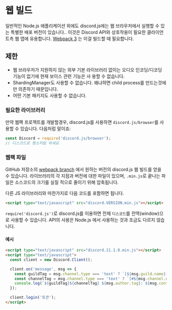 # 웹 빌드
일반적인 Node.js 애플리케이션 외에도 discord.js에는 웹 브라우저에서 실행할 수 있는 특별한 배포 버전이 있습니다..
이것은 Discord API와 상호작용이 필요한 클라이언트측 웹 앱에 유용합니다.
[Webpack 3](https://webpack.js.org/) 는 이걸 빌드할 때 필요합니다.

## 제한

- 웹 브라우저가 지원하지 않는 외부 기본 라이브러리 없이는 오디오 인코딩/디코딩 기능이 없기에 현재 보이스 관련 기능은 사
용할 수 없습니다.
-  ShardingManager도 사용할 수 없습니다. 왜냐하면 child process를 만드는것에만 의존하기 때문입니다.
- 어떤 기본 패키지도 사용할 수 없습니다.

### 필요한 라이브러리

만약 웹팩 프로젝트를 개발할경우, discord.js를 사용하면 `discord.js/browser`를 사용할 수 있습니다. 다음처럼 말이죠:
```js
const Discord = require('discord.js/browser');
// 디스코드로 평소처럼 하세요
```

### 웹팩 파일

GitHub 저장소의 [webpack branch](https://github.com/discordjs/discord.js/tree/webpack)  에서 원하는 버전의 discord.js 웹
 빌드를 얻을 수 있습니다. 라이브러리의 각 지점과 버전에 대한 파일이 있으며, `.min.js`로 끝나는 파일은 소스코드의 크기를 실질
적으로 줄이기 위해 압축됩니다.

다른 JS 라이브러리와 마찬가지로 다음 코드를 포함하면 됩니다.
```html
<script type="text/javascript" src="discord.VERSION.min.js"></script>
```
`require('discord.js')`로 discord.js를 이용하면 전체 `디스코드`를 전역(window)으로 사용할 수 있습니다. API의 사용은 Node.js
에서 사용하는 것과 조금도 다르지 않습니다.

#### 예시

```html
<script type="text/javascript" src="discord.11.1.0.min.js"></script>
<script type="text/javascript">
  const client = new Discord.Client();

  client.on('message', msg => {
    const guildTag = msg.channel.type === 'text' ? `[${msg.guild.name}]` : '[DM]';
    const channelTag = msg.channel.type === 'text' ? `[#${msg.channel.name}]` : '';
    console.log(`${guildTag}${channelTag} ${msg.author.tag}: ${msg.content}`);
  });

  client.login('토큰');
</script>
```